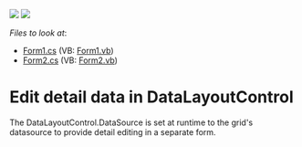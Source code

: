 <!-- default badges list -->
[![](https://img.shields.io/badge/Open_in_DevExpress_Support_Center-FF7200?style=flat-square&logo=DevExpress&logoColor=white)](https://supportcenter.devexpress.com/ticket/details/E510)
[![](https://img.shields.io/badge/📖_How_to_use_DevExpress_Examples-e9f6fc?style=flat-square)](https://docs.devexpress.com/GeneralInformation/403183)
<!-- default badges end -->
<!-- default file list -->
*Files to look at*:

* [Form1.cs](./CS/WindowsApplication204/Form1.cs) (VB: [Form1.vb](./VB/WindowsApplication204/Form1.vb))
* [Form2.cs](./CS/WindowsApplication204/Form2.cs) (VB: [Form2.vb](./VB/WindowsApplication204/Form2.vb))
<!-- default file list end -->
# Edit detail data in DataLayoutControl


<p>The DataLayoutControl.DataSource is set at runtime to the grid's datasource to provide detail editing in a separate form.</p>

<br/>


